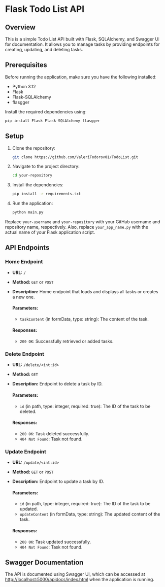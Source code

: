 # Flask Todo List API

## Overview

This is a simple Todo List API built with Flask, SQLAlchemy, and Swagger UI for documentation. It allows you to manage tasks by providing endpoints for creating, updating, and deleting tasks.

## Prerequisites

Before running the application, make sure you have the following installed:

- Python 3.12
- Flask
- Flask-SQLAlchemy
- flasgger

Install the required dependencies using:

```bash
pip install Flask Flask-SQLAlchemy flasgger
```

## Setup

1. Clone the repository:

   ```bash
   git clone https://github.com/ValeriTodorov01/TodoList.git
   ```

2. Navigate to the project directory:

   ```bash
   cd your-repository
   ```

3. Install the dependencies:

   ```bash
   pip install -r requirements.txt
   ```

4. Run the application:

   ```bash
   python main.py
   ```

Replace `your-username` and `your-repository` with your GitHub username and repository name, respectively. Also, replace `your_app_name.py` with the actual name of your Flask application script.

## API Endpoints

### Home Endpoint

- **URL:** `/`
- **Method:** `GET` or `POST`
- **Description:** Home endpoint that loads and displays all tasks or creates a new one.

  #### Parameters:

  - `taskContent` (in formData, type: string): The content of the task.

  #### Responses:

  - `200 OK`: Successfully retrieved or added tasks.
  
### Delete Endpoint

- **URL:** `/delete/<int:id>`
- **Method:** `GET`
- **Description:** Endpoint to delete a task by ID.

  #### Parameters:

  - `id` (in path, type: integer, required: true): The ID of the task to be deleted.

  #### Responses:

  - `200 OK`: Task deleted successfully.
  - `404 Not Found`: Task not found.

### Update Endpoint

- **URL:** `/update/<int:id>`
- **Method:** `GET` or `POST`
- **Description:** Endpoint to update a task by ID.

  #### Parameters:

  - `id` (in path, type: integer, required: true): The ID of the task to be updated.
  - `updateContent` (in formData, type: string): The updated content of the task.

  #### Responses:

  - `200 OK`: Task updated successfully.
  - `404 Not Found`: Task not found.

## Swagger Documentation

The API is documented using Swagger UI, which can be accessed at [http://localhost:5000/apidocs/index.html](http://localhost:5000/apidocs/index.html) when the application is running.
